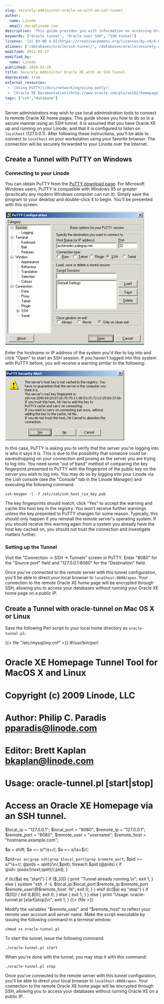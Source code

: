 ```yaml
---
slug: securely-administer-oracle-xe-with-an-ssh-tunnel
author:
  name: Linode
  email: docs@linode.com
description: 'This guide provides you with information on accessing Oracle XE (Express Edition) databases remotely using an SSH tunnel and client application such as PuTTY.'
keywords: ["Oracle tunnel", "Oracle over SSH", "SSH tunnel"]
license: '[CC BY-ND 4.0](https://creativecommons.org/licenses/by-nd/4.0)'
aliases: ['/databases/oracle/ssh-tunnel/','/databases/oracle/securely-administer-oracle-xe-with-an-ssh-tunnel/']
modified: 2011-05-17
modified_by:
  name: Linode
published: 2010-01-28
title: Securely Administer Oracle XE with an SSH Tunnel
deprecated: true
external_resources:
 - '[Using PuTTY](/docs/networking/using-putty)'
 - '[Oracle XE Documentation](http://www.oracle.com/pls/xe102/homepage)'
tags: ["ssh","database"]
---
```


Server administrators may wish to use local administration tools to connect to remote Oracle XE home pages. This guide shows you how to do so in a secure manner using an SSH tunnel. It is assumed that you have Oracle XE up and running on your Linode, and that it is configured to listen on `localhost` (127.0.0.1). After following these instructions, you'll be able to connect to `localhost` on your workstation using your favorite browser. The connection will be securely forwarded to your Linode over the Internet.

## Create a Tunnel with PuTTY on Windows

### Connecting to your Linode

You can obtain PuTTY from the [PuTTY download page](http://www.chiark.greenend.org.uk/~sgtatham/putty/download.html). For Microsoft Windows users, PuTTY is compatible with Windows 95 or greater (practically any modern Windows computer can run it). Simply save the program to your desktop and double-click it to begin. You'll be presented with this screen:

[![The session login screen in PuTTY on Windows.](383-putty-01-session.png)](383-putty-01-session.png)

Enter the hostname or IP address of the system you'd like to log into and click "Open" to start an SSH session. If you haven't logged into this system with PuTTY before, you will receive a warning similar to the following:

[![An unknown host key warning in PuTTY on Windows.](384-putty-02-host-key-warning.png)](384-putty-02-host-key-warning.png)

In this case, PuTTY is asking you to verify that the server you're logging into is who it says it is. This is due to the possibility that someone could be eavesdropping on your connection and posing as the server you are trying to log into. You need some "out of band" method of comparing the key fingerprint presented to PuTTY with the fingerprint of the public key on the server you wish to log into. You may do so by logging into your Linode via the Lish console (see the "Console" tab in the Linode Manager) and executing the following command:

    ssh-keygen -l -f /etc/ssh/ssh_host_rsa_key.pub

The key fingerprints should match; click "Yes" to accept the warning and cache this host key in the registry. You won't receive further warnings unless the key presented to PuTTY changes for some reason. Typically, this should only happen if you reinstall the remote server's operating system. If you should receive this warning again from a system you already have the host key cached on, you should not trust the connection and investigate matters further.

### Setting up the Tunnel

Visit the "Connection -\> SSH -\> Tunnels" screen in PuTTY. Enter "8080" for the "Source port" field and "127.0.0.1:8080" for the "Destination" field.

Once you've connected to the remote server with this tunnel configuration, you'll be able to direct your local browser to `localhost:8080/apex`. Your connection to the remote Oracle XE home page will be encrypted through SSH, allowing you to access your databases without running your Oracle XE home page on a public IP.

## Create a Tunnel with oracle-tunnel on Mac OS X or Linux

Save the following Perl script to your local home directory as `oracle-tunnel.pl`:

{{< file "/etc/mysql/my.cnf" >}}
#!/usr/bin/perl

# Oracle XE Homepage Tunnel Tool for MacOS X and Linux
# Copyright (c) 2009 Linode, LLC
# Author: Philip C. Paradis <pparadis@linode.com>
# Editor: Brett Kaplan <bkaplan@linode.com>
# Usage: oracle-tunnel.pl [start|stop]
# Access an Oracle XE Homepage via an SSH tunnel.

$local_ip    = "127.0.0.1";
$local_port  = "8080";
$remote_ip   = "127.0.0.1";
$remote_port = "8080";
$remote_user = "username";
$remote_host = "hostname.example.com";

$a = shift;
$a =~ s/^\s+//;
$a =~ s/\s+$//;

$pid=`ps ax|grep ssh|grep $local_port|grep $remote_port`;
$pid =~ s/^\s+//;
@pids = split(/\n/,$pid);
foreach $pid (@pids)
{
 if ($pid =~ /ps ax/) { next; }
 split(/ /,$pid);
}

if (lc($a) eq "start")
{
 if ($_[0]) { print "Tunnel already running.\n"; exit 1; }
 else
 {
  system "ssh -f -L $local_ip:$local_port:$remote_ip:$remote_port $remote_user\@$remote_host -N";
  exit 0;
 }
}
elsif (lc($a) eq "stop")
{
 if ($_[0]) { kill 9,$_[0]; exit 0; }
 else { exit 1; }
}
else
{
 print "Usage: oracle-tunnel.pl [start|stop]\n";
 exit 1;
}
{{< /file >}}

Modify the variables "\$remote\_user" and "\$remote\_host" to reflect your remote user account and server name. Make the script executable by issuing the following command in a terminal window:

    chmod +x oracle-tunnel.pl

To start the tunnel, issue the following command:

    ./oracle-tunnel.pl start

When you're done with the tunnel, you may stop it with this command:

    ./oracle-tunnel.pl stop

Once you've connected to the remote server with this tunnel configuration, you'll be able to direct your local browser to `localhost:8080/apex`. Your connection to the remote Oracle XE home page will be encrypted through SSH, allowing you to access your databases without running Oracle XE on a public IP.
